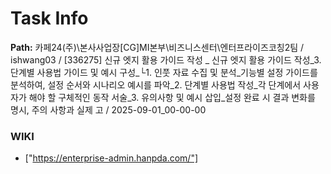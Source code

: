 # Task Info

**Path:** 카페24(주)\본사사업장\[CG]MI본부\비즈니스센터\엔터프라이즈코칭2팀 / ishwang03 / [336275] 신규 엣지 활용 가이드 작성 _ 신규 엣지 활용 가이드 작성_3. 단계별 사용법 가이드 및 예시 구성_└1. 인풋 자료 수집 및 분석_기능별 설정 가이드를 분석하여, 설정 순서와 시나리오 예시를 파악_2. 단계별 사용법 작성_각 단계에서 사용자가 해야 할 구체적인 동작 서술_3. 유의사항 및 예시 삽입_설정 완료 시 결과 변화를 명시, 주의 사항과 실제 고 / 2025-09-01_00-00-00

### WIKI
- ["https://enterprise-admin.hanpda.com/"]

